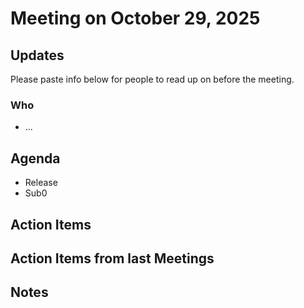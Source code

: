 # Meeting on October 29, 2025

## Updates
Please paste info below for people to read up on before the meeting.

### Who
- ...

## Agenda
- Release
- Sub0

## Action Items

## Action Items from last Meetings

## Notes
